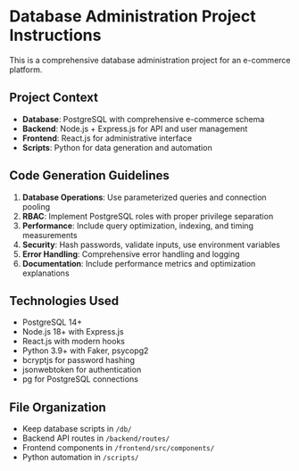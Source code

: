 <!-- Use this file to provide workspace-specific custom instructions to Copilot. For more details, visit https://code.visualstudio.com/docs/copilot/copilot-customization#_use-a-githubcopilotinstructionsmd-file -->

# Database Administration Project Instructions

This is a comprehensive database administration project for an e-commerce platform.

## Project Context
- **Database**: PostgreSQL with comprehensive e-commerce schema
- **Backend**: Node.js + Express.js for API and user management
- **Frontend**: React.js for administrative interface
- **Scripts**: Python for data generation and automation

## Code Generation Guidelines
1. **Database Operations**: Use parameterized queries and connection pooling
2. **RBAC**: Implement PostgreSQL roles with proper privilege separation
3. **Performance**: Include query optimization, indexing, and timing measurements
4. **Security**: Hash passwords, validate inputs, use environment variables
5. **Error Handling**: Comprehensive error handling and logging
6. **Documentation**: Include performance metrics and optimization explanations

## Technologies Used
- PostgreSQL 14+
- Node.js 18+ with Express.js
- React.js with modern hooks
- Python 3.9+ with Faker, psycopg2
- bcryptjs for password hashing
- jsonwebtoken for authentication
- pg for PostgreSQL connections

## File Organization
- Keep database scripts in `/db/`
- Backend API routes in `/backend/routes/`
- Frontend components in `/frontend/src/components/`
- Python automation in `/scripts/`
